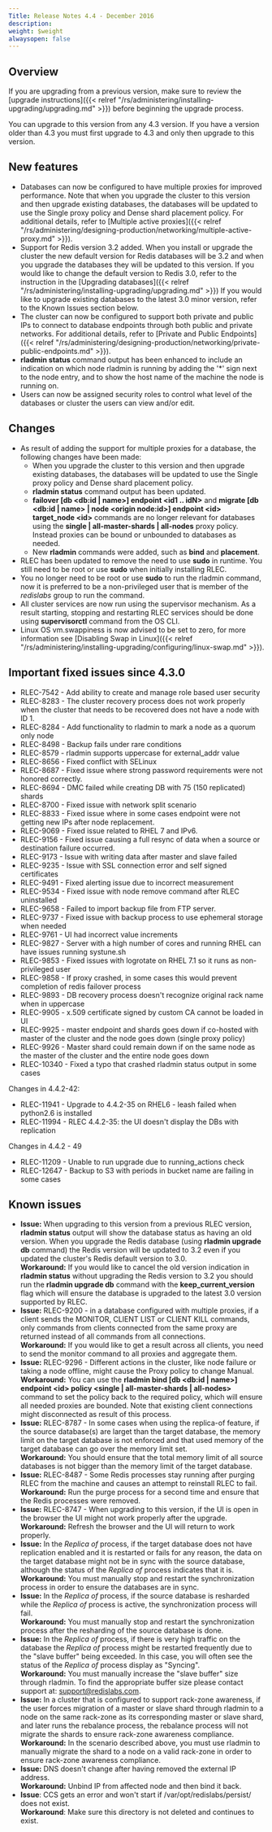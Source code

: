 ```yaml
---
Title: Release Notes 4.4 - December 2016
description: 
weight: $weight
alwaysopen: false
---
```

## Overview

If you are upgrading from a previous version, make sure to review the
[upgrade
instructions]({{< relref "/rs/administering/installing-upgrading/upgrading.md" >}})
before beginning the upgrade process.

You can upgrade to this version from any 4.3 version. If you have a
version older than 4.3 you must first upgrade to 4.3 and only then
upgrade to this version.

## New features

-   Databases can now be configured to have multiple proxies for
    improved performance. Note that when you upgrade the cluster to this
    version and then upgrade existing databases, the databases will be
    updated to use the Single proxy policy and Dense shard placement
    policy. For additional details, refer to [Multiple active
    proxies]({{< relref "/rs/administering/designing-production/networking/multiple-active-proxy.md" >}}).
-   Support for Redis version 3.2 added. When you install or upgrade the
    cluster the new default version for Redis databases will be 3.2 and
    when you upgrade the databases they will be updated to this version.
    If you would like to change the default version to Redis 3.0, refer
    to the instruction in the [Upgrading
    databases]({{< relref "/rs/administering/installing-upgrading/upgrading.md" >}})
    If you would like to upgrade existing databases to the latest 3.0
    minor version, refer to the Known Issues section below.
-   The cluster can now be configured to support both private and public
    IPs to connect to database endpoints through both public and private
    networks. For additional details, refer to [Private and Public
    Endpoints]({{< relref "/rs/administering/designing-production/networking/private-public-endpoints.md" >}}).
-   **rladmin status** command output has been enhanced to include an
    indication on which node rladmin is running by adding the '\*' sign
    next to the node entry, and to show the host name of the machine the
    node is running on.
-   Users can now be assigned security roles to control what level of
    the databases or cluster the users can view and/or edit.

## Changes

-   As result of adding the support for multiple proxies for a database,
    the following changes have been made:
    -   When you upgrade the cluster to this version and then upgrade
        existing databases, the databases will be updated to use the
        Single proxy policy and Dense shard placement policy.
    -   **rladmin status** command output has been updated.
    -   **failover \[db \<db:id \| name\>\] endpoint \<id1 .. idN\>**
        and **migrate \[db \<db:id \| name\> \| node \<origin
        node:id\>\] endpoint \<id\> target\_node \<id\>** commands are
        no longer relevant for databases using the **single \|
        all-master-shards \| all-nodes** proxy policy. Instead proxies
        can be bound or unbounded to databases as needed.
    -   New **rladmin** commands were added, such as **bind** and
        **placement**.
-   RLEC has been updated to remove the need to use **sudo** in runtime.
    You still need to be root or use **sudo** when initially installing
    RLEC.
-   You no longer need to be root or use **sudo** to run the rladmin
    command, now it is preferred to be a non-privileged user that is
    member of the *redislabs* group to run the command.
-   All cluster services are now run using the supervisor mechanism. As
    a result starting, stopping and restarting RLEC services should be
    done using **supervisorctl** command from the OS CLI.
-   Linux OS vm.swappiness is now advised to be set to zero, for more
    information see [Disabling Swap in
    Linux]({{< relref "/rs/administering/installing-upgrading/configuring/linux-swap.md" >}}).

## Important fixed issues since 4.3.0

-   RLEC-7542 - Add ability to create and manage role based user
    security
-   RLEC-8283 - The cluster recovery process does not work properly
    when the cluster that needs to be recovered does not have a node
    with ID 1.
-   RLEC-8284 - Add functionality to rladmin to mark a node as a quorum
    only node
-   RLEC-8498 - Backup fails under rare conditions
-   RLEC-8579 - rladmin supports uppercase for external\_addr value
-   RLEC-8656 - Fixed conflict with SELinux
-   RLEC-8687 - Fixed issue where strong password requirements were not
    honored correctly.
-   RLEC-8694 - DMC failed while creating DB with 75 (150 replicated)
    shards
-   RLEC-8700 - Fixed issue with network split scenario
-   RLEC-8833 - Fixed issue where in some cases endpoint were not
    getting new IPs after node replacement.
-   RLEC-9069 - Fixed issue related to RHEL 7 and IPv6.
-   RLEC-9156 - Fixed issue causing a full resync of data when a source
    or destination failure occurred.
-   RLEC-9173 - Issue with writing data after master and slave failed
-   RLEC-9235 - Issue with SSL connection error and self signed
    certificates
-   RLEC-9491 - Fixed alerting issue due to incorrect measurement
-   RLEC-9534 - Fixed issue with node remove command after RLEC
    uninstalled
-   RLEC-9658 - Failed to import backup file from FTP server.
-   RLEC-9737 - Fixed issue with backup process to use ephemeral
    storage when needed
-   RLEC-9761 - UI had incorrect value increments
-   RLEC-9827 - Server with a high number of cores and running RHEL can
    have issues running systune.sh
-   RLEC-9853 - Fixed issues with logrotate on RHEL 7.1 so it runs as
    non-privileged user
-   RLEC-9858 - If proxy crashed, in some cases this would prevent
    completion of redis failover process
-   RLEC-9893 - DB recovery process doesn't recognize original rack
    name when in uppercase
-   RLEC-9905 - x.509 certificate signed by custom CA cannot be loaded
    in UI
-   RLEC-9925 - master endpoint and shards goes down if co-hosted with
    master of the cluster and the node goes down (single proxy policy)
-   RLEC-9926 - Master shard could remain down if on the same node as
    the master of the cluster and the entire node goes down
-   RLEC-10340 - Fixed a typo that crashed rladmin status output in
    some cases

Changes in 4.4.2-42:

-   RLEC-11941 - Upgrade to 4.4.2-35 on RHEL6 - leash failed when
    python2.6 is installed
-   RLEC-11994 - RLEC 4.4.2-35: the UI doesn't display the DBs with
    replication

<div>

Changes in 4.4.2 - 49

</div>

-   RLEC-11209 - Unable to run upgrade due to running\_actions check
-   RLEC-12647 - Backup to S3 with periods in bucket name are failing
    in some cases

## Known issues

-   **Issue:** When upgrading to this version from a previous RLEC
    version, **rladmin status** output will show the database status as
    having an old version. When you upgrade the Redis database (using
    **rladmin upgrade db** command) the Redis version will be updated to
    3.2 even if you updated the cluster's Redis default version to 3.0.\
    **Workaround:** If you would like to cancel the old version
    indication in **rladmin status** without upgrading the Redis version
    to 3.2 you should run the **rladmin upgrade db** command with the
    **keep\_current\_version** flag which will ensure the database is
    upgraded to the latest 3.0 version supported by RLEC.
-   **Issue:** RLEC-9200 - in a database configured with multiple
    proxies, if a client sends the MONITOR, CLIENT LIST or CLIENT KILL
    commands, only commands from clients connected from the same proxy
    are returned instead of all commands from all connections.\
    **Workaround:** If you would like to get a result across all
    clients, you need to send the monitor command to all proxies and
    aggregate them.
-   **Issue:** RLEC-9296 - Different actions in the cluster, like node
    failure or taking a node offline, might cause the Proxy policy to
    change Manual.\
    **Workaround:** You can use the **rladmin bind \[db \<db:id \|
    name\>\] endpoint \<id\> policy \<single \| all-master-shards \|
    all-nodes\>** command to set the policy back to the required policy,
    which will ensure all needed proxies are bounded. Note that existing
    client connections might disconnected as result of this process.
-   **Issue:** RLEC-8787 - In some cases when using the replica-of
    feature, if the source database(s) are larget than the target
    database, the memory limit on the target database is not enforced
    and that used memory of the target database can go over the memory
    limit set.\
    **Workaround:** You should ensure that the total memory limit of all
    source databases is not bigger than the memory limit of the target
    database.
-   **Issue:** RLEC-8487 - Some Redis processes stay running after
    purging RLEC from the machine and causes an attempt to reinstall
    RLEC to fail.\
    **Workaround:** Run the purge process for a second time and ensure
    that the Redis processes were removed.
-   **Issue:** RLEC-8747 - When upgrading to this version, if the UI is
    open in the browser the UI might not work properly after the
    upgrade.\
    **Workaround:** Refresh the browser and the UI will return to work
    properly.
-   **Issue:** In the *Replica of* process, if the target database does
    not have replication enabled and it is restarted or fails for any
    reason, the data on the target database might not be in sync with
    the source database, although the status of the *Replica of* process
    indicates that it is.\
    **Workaround:** You must manually stop and restart the
    synchronization process in order to ensure the databases are in
    sync.
-   **Issue:** In the *Replica of* process, if the source database is
    resharded while the *Replica of* process is active, the
    synchronization process will fail.\
    **Workaround:** You must manually stop and restart the
    synchronization process after the resharding of the source database
    is done.
-   **Issue:** In the *Replica of* process, if there is very high
    traffic on the database the *Replica of* process might be restarted
    frequently due to the "slave buffer" being exceeded. In this case,
    you will often see the status of the *Replica of* process display as
    "Syncing".\
    **Workaround:** You must manually increase the "slave buffer" size
    through rladmin. To find the appropriate buffer size please contact
    support at: <support@redislabs.com>.
-   **Issue:** In a cluster that is configured to support rack-zone
    awareness, if the user forces migration of a master or slave shard
    through rladmin to a node on the same rack-zone as its corresponding
    master or slave shard, and later runs the rebalance process, the
    rebalance process will not migrate the shards to ensure rack-zone
    awareness compliance.\
    **Workaround:** In the scenario described above, you must use
    rladmin to manually migrate the shard to a node on a valid rack-zone
    in order to ensure rack-zone awareness compliance.
-   **Issue:** DNS doesn't change after having removed the external IP
    address.\
    **Workaround:** Unbind IP from affected node and then bind it back.
-   **Issue**: CCS gets an error and won't start
    if /var/opt/redislabs/persist/ does not exist.\
    **Workaround**: Make sure this directory is not deleted and
    continues to exist.
